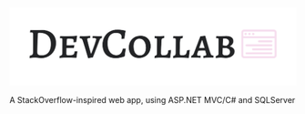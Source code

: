 ![DevCollab](./DevCollab/wwwroot/logo.png)


A StackOverflow-inspired web app, using ASP.NET MVC/C# and SQLServer
